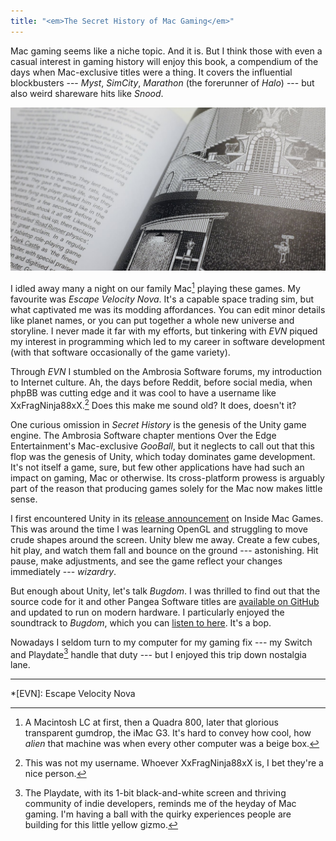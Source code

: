```yaml
---
title: "<em>The Secret History of Mac Gaming</em>"
---
```


Mac gaming seems like a niche topic. And it is. But I think those with even a casual interest in gaming history will enjoy this book, a compendium of the days when Mac-exclusive titles were a thing. It covers the influential blockbusters --- *Myst*, *SimCity*, *Marathon* (the forerunner of *Halo*) --- but also weird shareware hits like *Snood*.

![The Secret History of Mac Gaming](/images/the-secret-history-of-mac-gaming.jpg)

I idled away many a night on our family Mac[^1] playing these games. My favourite was *Escape Velocity Nova*. It's a capable space trading sim, but what captivated me was its modding affordances. You can edit minor details like planet names, or you can put together a whole new universe and storyline. I never made it far with my efforts, but tinkering with *EVN* piqued my interest in programming which led to my career in software development (with that software occasionally of the game variety).

Through *EVN* I stumbled on the Ambrosia Software forums, my introduction to Internet culture. Ah, the days before Reddit, before social media, when phpBB was cutting edge and it was cool to have a username like XxFragNinja88xX.[^2] Does this make me sound old? It does, doesn't it?

One curious omission in *Secret History* is the genesis of the Unity game engine. The Ambrosia Software chapter mentions Over the Edge Entertainment's Mac-exclusive *GooBall*, but it neglects to call out that this flop was the genesis of Unity, which today dominates game development. It's not itself a game, sure, but few other applications have had such an impact on gaming, Mac or otherwise. Its cross-platform prowess is arguably part of the reason that producing games solely for the Mac now makes little sense.

I first encountered Unity in its [release announcement](https://www.insidemacgames.com/historical/news/story.php%3FArticleID=11424.html) on Inside Mac Games. This was around the time I was learning OpenGL and struggling to move crude shapes around the screen. Unity blew me away. Create a few cubes, hit play, and watch them fall and bounce on the ground --- astonishing. Hit pause, make adjustments, and see the game reflect your changes immediately --- *wizardry*.

But enough about Unity, let's talk *Bugdom*. I was thrilled to find out that the source code for it and other Pangea Software titles are [available on GitHub](https://github.com/jorio/Bugdom#more-pangea-stuff) and updated to run on modern hardware. I particularly enjoyed the soundtrack to *Bugdom*, which you can [listen to here](https://github.com/jorio/Bugdom/tree/master/Data/Audio). It's a bop.

Nowadays I seldom turn to my computer for my gaming fix --- my Switch and Playdate[^3] handle that duty --- but I enjoyed this trip down nostalgia lane.

---

[^1]: A Macintosh LC at first, then a Quadra 800, later that glorious transparent gumdrop, the iMac G3. It's hard to convey how cool, how *alien* that machine was when every other computer was a beige box.

[^2]: This was not my username. Whoever XxFragNinja88xX is, I bet they're a nice person.

[^3]: The Playdate, with its 1-bit black-and-white screen and thriving community of indie developers, reminds me of the heyday of Mac gaming. I'm having a ball with the quirky experiences people are building for this little yellow gizmo.

*[EVN]: Escape Velocity Nova
